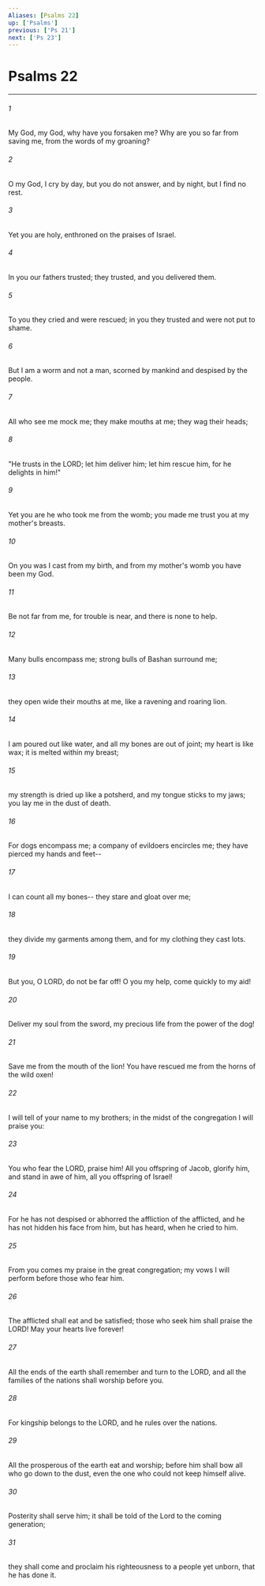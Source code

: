 ```yaml
---
Aliases: [Psalms 22]
up: ['Psalms']
previous: ['Ps 21']
next: ['Ps 23']
---
```

# Psalms 22
***



###### 1 
My God, my God, why have you forsaken me? Why are you so far from saving me, from the words of my groaning? 

###### 2 
O my God, I cry by day, but you do not answer, and by night, but I find no rest. 

###### 3 
Yet you are holy, enthroned on the praises of Israel. 

###### 4 
In you our fathers trusted; they trusted, and you delivered them. 

###### 5 
To you they cried and were rescued; in you they trusted and were not put to shame. 

###### 6 
But I am a worm and not a man, scorned by mankind and despised by the people. 

###### 7 
All who see me mock me; they make mouths at me; they wag their heads; 

###### 8 
"He trusts in the LORD; let him deliver him; let him rescue him, for he delights in him!" 

###### 9 
Yet you are he who took me from the womb; you made me trust you at my mother's breasts. 

###### 10 
On you was I cast from my birth, and from my mother's womb you have been my God. 

###### 11 
Be not far from me, for trouble is near, and there is none to help. 

###### 12 
Many bulls encompass me; strong bulls of Bashan surround me; 

###### 13 
they open wide their mouths at me, like a ravening and roaring lion. 

###### 14 
I am poured out like water, and all my bones are out of joint; my heart is like wax; it is melted within my breast; 

###### 15 
my strength is dried up like a potsherd, and my tongue sticks to my jaws; you lay me in the dust of death. 

###### 16 
For dogs encompass me; a company of evildoers encircles me; they have pierced my hands and feet-- 

###### 17 
I can count all my bones-- they stare and gloat over me; 

###### 18 
they divide my garments among them, and for my clothing they cast lots. 

###### 19 
But you, O LORD, do not be far off! O you my help, come quickly to my aid! 

###### 20 
Deliver my soul from the sword, my precious life from the power of the dog! 

###### 21 
Save me from the mouth of the lion! You have rescued me from the horns of the wild oxen! 

###### 22 
I will tell of your name to my brothers; in the midst of the congregation I will praise you: 

###### 23 
You who fear the LORD, praise him! All you offspring of Jacob, glorify him, and stand in awe of him, all you offspring of Israel! 

###### 24 
For he has not despised or abhorred the affliction of the afflicted, and he has not hidden his face from him, but has heard, when he cried to him. 

###### 25 
From you comes my praise in the great congregation; my vows I will perform before those who fear him. 

###### 26 
The afflicted shall eat and be satisfied; those who seek him shall praise the LORD! May your hearts live forever! 

###### 27 
All the ends of the earth shall remember and turn to the LORD, and all the families of the nations shall worship before you. 

###### 28 
For kingship belongs to the LORD, and he rules over the nations. 

###### 29 
All the prosperous of the earth eat and worship; before him shall bow all who go down to the dust, even the one who could not keep himself alive. 

###### 30 
Posterity shall serve him; it shall be told of the Lord to the coming generation; 

###### 31 
they shall come and proclaim his righteousness to a people yet unborn, that he has done it.
